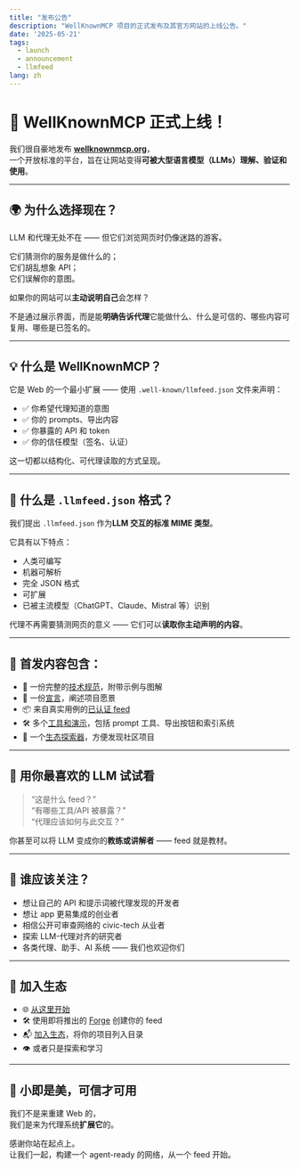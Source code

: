 ```yaml
---
title: "发布公告"
description: "WellKnownMCP 项目的正式发布及其官方网站的上线公告。"
date: '2025-05-21'
tags:
  - launch
  - announcement
  - llmfeed
lang: zh
---
```


# 🚀 WellKnownMCP 正式上线！

我们很自豪地发布 [**wellknownmcp.org**](https://wellknownmcp.org)，  
一个开放标准的平台，旨在让网站变得**可被大型语言模型（LLMs）理解、验证和使用**。

---

## 🌍 为什么选择现在？

LLM 和代理无处不在 —— 但它们浏览网页时仍像迷路的游客。

它们猜测你的服务是做什么的；  
它们胡乱想象 API；  
它们误解你的意图。

如果你的网站可以**主动说明自己**会怎样？

不是通过展示界面，而是能**明确告诉代理**它能做什么、什么是可信的、哪些内容可复用、哪些是已签名的。

---

## 💡 什么是 WellKnownMCP？

它是 Web 的一个最小扩展 —— 使用 `.well-known/llmfeed.json` 文件来声明：

- ✅ 你希望代理知道的意图  
- ✅ 你的 prompts、导出内容  
- ✅ 你暴露的 API 和 token  
- ✅ 你的信任模型（签名、认证）

这一切都以结构化、可代理读取的方式呈现。

---

## 📁 什么是 `.llmfeed.json` 格式？

我们提出 `.llmfeed.json` 作为**LLM 交互的标准 MIME 类型**。

它具有以下特点：

- 人类可编写  
- 机器可解析  
- 完全 JSON 格式  
- 可扩展  
- 已被主流模型（ChatGPT、Claude、Mistral 等）识别

代理不再需要猜测网页的意义 —— 它们可以**读取你主动声明的内容**。

---

## 🔧 首发内容包含：

- 🧱 一份完整的[技术规范](https://wellknownmcp.org/spec)，附带示例与图解  
- 🧠 一份[宣言](https://wellknownmcp.org/spec/spec/llmfeed_manifesto)，阐述项目愿景  
- 📦 来自真实用例的[已认证 feed](https://wellknownmcp.org/llmfeedhub)  
- 🛠 多个[工具和演示](https://wellknownmcp.org/tools/prompt)，包括 prompt 工具、导出按钮和索引系统  
- 🤖 一个[生态探索器](https://wellknownmcp.org/ecosystem)，方便发现社区项目

---

## 🧪 用你最喜欢的 LLM 试试看

> “这是什么 feed？”  
> “有哪些工具/API 被暴露？”  
> “代理应该如何与此交互？”

你甚至可以将 LLM 变成你的**教练或讲解者** —— feed 就是教材。

---

## 🧭 谁应该关注？

- 想让自己的 API 和提示词被代理发现的开发者  
- 想让 app 更易集成的创业者  
- 相信公开可审查网络的 civic-tech 从业者  
- 探索 LLM-代理对齐的研究者  
- 各类代理、助手、AI 系统 —— 我们也欢迎你们

---

## 🤝 加入生态

- 🌐 [从这里开始](https://wellknownmcp.org/begin)  
- 🛠 使用即将推出的 [Forge](https://forge.llmfeedforge.org) 创建你的 feed  
- 📬 [加入生态](https://wellknownmcp.org/join)，将你的项目列入目录  
- 👁 或者只是探索和学习

---

## 🧩 小即是美，可信才可用

我们不是来重建 Web 的，  
我们是来为代理系统**扩展它**的。

感谢你站在起点上。  
让我们一起，构建一个 agent-ready 的网络，从一个 feed 开始。
